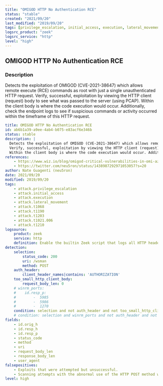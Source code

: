 ```yaml
---
title: "OMIGOD HTTP No Authentication RCE"
status: "stable"
created: "2021/09/20"
last_modified: "2019/09/20"
tags: [privilege_escalation, initial_access, execution, lateral_movement, t1068, t1190, t1203, t1021_006, t1210, detection_rule]
logsrc_product: "zeek"
logsrc_service: "http"
level: "high"
---
```


## OMIGOD HTTP No Authentication RCE

### Description

Detects the exploitation of OMIGOD (CVE-2021-38647) which allows remote execute (RCE) commands as root with just a single unauthenticated HTTP request.
Verify, successful, exploitation by viewing the HTTP client (request) body to see what was passed to the server (using PCAP).
Within the client body is where the code execution would occur. Additionally, check the endpoint logs to see if suspicious commands or activity occurred within the timeframe of this HTTP request.


```yml
title: OMIGOD HTTP No Authentication RCE
id: ab6b1a39-a9ee-4ab4-b075-e83acf6e346b
status: stable
description: |
  Detects the exploitation of OMIGOD (CVE-2021-38647) which allows remote execute (RCE) commands as root with just a single unauthenticated HTTP request.
  Verify, successful, exploitation by viewing the HTTP client (request) body to see what was passed to the server (using PCAP).
  Within the client body is where the code execution would occur. Additionally, check the endpoint logs to see if suspicious commands or activity occurred within the timeframe of this HTTP request.
references:
    - https://www.wiz.io/blog/omigod-critical-vulnerabilities-in-omi-azure
    - https://twitter.com/neu5ron/status/1438987292971053057?s=20
author: Nate Guagenti (neu5ron)
date: 2021/09/20
modified: 2019/09/20
tags:
    - attack.privilege_escalation
    - attack.initial_access
    - attack.execution
    - attack.lateral_movement
    - attack.t1068
    - attack.t1190
    - attack.t1203
    - attack.t1021.006
    - attack.t1210
logsource:
    product: zeek
    service: http
    definition: Enable the builtin Zeek script that logs all HTTP header names by adding "@load policy/protocols/http/header-names" to your local.zeek config file. The script can be seen here for reference https://github.com/zeek/zeek/blob/d957f883df242ef159cfd846884e673addeea7a5/scripts/policy/protocols/http/header-names.zeek
detection:
    selection:
        status_code: 200
        uri: /wsman
        method: POST
    auth_header:
        client_header_names|contains: 'AUTHORIZATION'
    too_small_http_client_body:
        request_body_len: 0
    # winrm_ports:
    #    id.resp_p:
    #        -  5985
    #        -  5986
    #        -  1270
    condition: selection and not auth_header and not too_small_http_client_body
    # condition: selection and winrm_ports and not auth_header and not too_small_http_client_body # Enable this to only perform search on default WinRM ports, however those ports are sometimes changed and therefore this is disabled by default to give a broader coverage of this rule
fields:
    - id.orig_h
    - id.resp_h
    - id.resp_p
    - status_code
    - method
    - uri
    - request_body_len
    - response_body_len
    - user_agent
falsepositives:
    - Exploits that were attempted but unsuccessful.
    - Scanning attempts with the abnormal use of the HTTP POST method with no indication of code execution within the HTTP Client (Request) body. An example would be vulnerability scanners trying to identify unpatched versions while not actually exploiting the vulnerability. See description for investigation tips.
level: high

```
